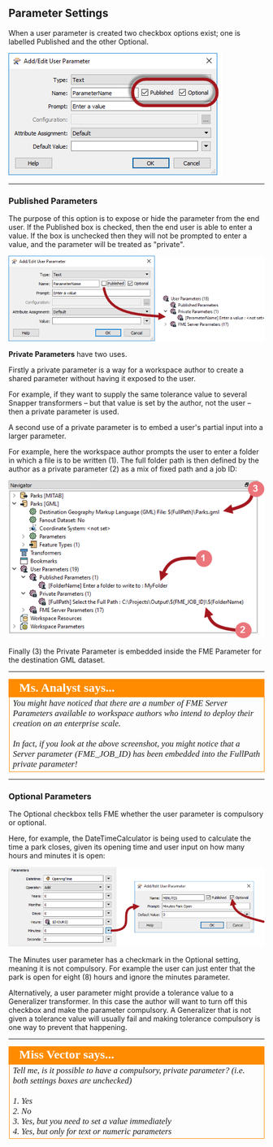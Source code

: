 ## Parameter Settings ##

When a user parameter is created two checkbox options exist; one is labelled Published and the other Optional.

![](./Images/Img1.032.ParameterSettings.png)

---

### Published Parameters ###
The purpose of this option is to expose or hide the parameter from the end user. If the Published box is checked, then the end user is able to enter a value. If the box is unchecked then they will not be prompted to enter a value, and the parameter will be treated as "private".

![](./Images/Img1.033.MakingAPrivateParameter.png)

**Private Parameters** have two uses. 

Firstly a private parameter is a way for a workspace author to create a shared parameter without having it exposed to the user.

For example, if they want to supply the same tolerance value to several Snapper transformers – but that value is set by the author, not the user – then a private parameter is used. 

A second use of a private parameter is to embed a user's partial input into a larger parameter.

For example, here the workspace author prompts the user to enter a folder in which a file is to be written (1). The full folder path is then defined by the author as a private parameter (2) as a mix of fixed path and a job ID:

![](./Images/Img1.034.EmbeddedPrivateParameter.png)

Finally (3) the Private Parameter is embedded inside the FME Parameter for the destination GML dataset.

---

<!--Person X Says Section-->

<table style="border-spacing: 0px">
<tr>
<td style="vertical-align:middle;background-color:darkorange;border: 2px solid darkorange">
<i class="fa fa-quote-left fa-lg fa-pull-left fa-fw" style="color:white;padding-right: 12px;vertical-align:text-top"></i>
<span style="color:white;font-size:x-large;font-weight: bold;font-family:serif">Ms. Analyst says...</span>
</td>
</tr>

<tr>
<td style="border: 1px solid darkorange">
<span style="font-family:serif; font-style:italic; font-size:larger">
You might have noticed that there are a number of FME Server Parameters available to workspace authors who intend to deploy their creation on an enterprise scale.
<br><br>In fact, if you look at the above screenshot, you might notice that a Server parameter (FME_JOB_ID) has been embedded into the FullPath private parameter!
</span>
</td>
</tr>
</table>

---

### Optional Parameters ###

The Optional checkbox tells FME whether the user parameter is compulsory or optional. 

Here, for example, the DateTimeCalculator is being used to calculate the time a park closes, given its opening time and user input on how many hours and minutes it is open:

![](./Images/Img1.035.NonOptionalParameter.png)

The Minutes user parameter has a checkmark in the Optional setting, meaning it is not compulsory. For example the user can just enter that the park is open for eight (8) hours and ignore the minutes parameter.

Alternatively, a user parameter might provide a tolerance value to a Generalizer transformer. In this case the author will want to turn off this checkbox and make the parameter compulsory. A Generalizer that is not given a tolerance value will usually fail and making tolerance compulsory is one way to prevent that happening.

---

<!--Person X Says Section-->

<table style="border-spacing: 0px">
<tr>
<td style="vertical-align:middle;background-color:darkorange;border: 2px solid darkorange">
<i class="fa fa-quote-left fa-lg fa-pull-left fa-fw" style="color:white;padding-right: 12px;vertical-align:text-top"></i>
<span style="color:white;font-size:x-large;font-weight: bold;font-family:serif">Miss Vector says...</span>
</td>
</tr>

<tr>
<td style="border: 1px solid darkorange">
<span style="font-family:serif; font-style:italic; font-size:larger">
Tell me, is it possible to have a compulsory, private parameter? (i.e. both settings boxes are unchecked)
<br><br>1. Yes
<br>2. No
<br>3. Yes, but you need to set a value immediately
<br>4. Yes, but only for text or numeric parameters
</span>
</td>
</tr>
</table>
